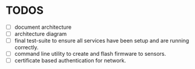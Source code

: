 # TODOS

- [ ] document architecture
- [ ] architecture diagram
- [ ] final test-suite to ensure all services have been setup and are running correctly.
- [ ] command line utility to create and flash firmware to sensors.
- [ ] certificate based authentication for network.